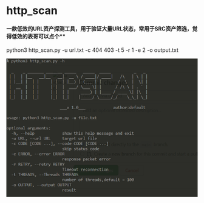 # http_scan

#### 一款低效的URL资产探测工具，用于验证大量URL状态，常用于SRC资产筛选，觉得低效的表哥可以点个** <br>



python3 http_scan.py -u url.txt -c 404 403 -t 5 -r 1 -e 2 -o output.txt <br>


![http_scan](https://github.com/daichao66/http_scan/blob/main/http_scan.png)
